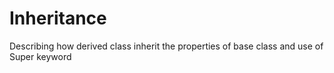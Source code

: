 # Inheritance
Describing how derived class inherit the properties of base class and use of Super keyword
